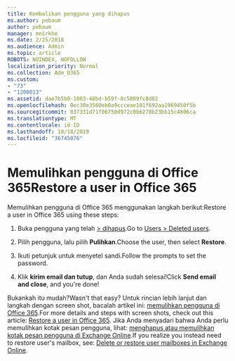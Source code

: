 ```yaml
---
title: Kembalikan pengguna yang dihapus
ms.author: pebaum
author: pebaum
manager: mnirkhe
ms.date: 2/25/2018
ms.audience: Admin
ms.topic: article
ROBOTS: NOINDEX, NOFOLLOW
localization_priority: Normal
ms.collection: Adm_O365
ms.custom:
- "73"
- "1200013"
ms.assetid: dae7b5b0-1003-40bd-b59f-8c5009fc8d82
ms.openlocfilehash: 0ec30e3560eb0a9ccceae101f692aa1969450f5b
ms.sourcegitcommit: 037331d71f06750d972c0b6278b23bb15c4806ca
ms.translationtype: MT
ms.contentlocale: id-ID
ms.lasthandoff: 10/18/2019
ms.locfileid: "36745076"
---
```

# <a name="restore-a-user-in-office-365"></a><span data-ttu-id="b8b1e-102">Memulihkan pengguna di Office 365</span><span class="sxs-lookup"><span data-stu-id="b8b1e-102">Restore a user in Office 365</span></span>

<span data-ttu-id="b8b1e-103">Memulihkan pengguna di Office 365 menggunakan langkah berikut:</span><span class="sxs-lookup"><span data-stu-id="b8b1e-103">Restore a user in Office 365 using these steps:</span></span>
  
1. <span data-ttu-id="b8b1e-104">Buka pengguna yang telah [ \> dihapus](https://admin.microsoft.com/adminportal/home#/deletedusers).</span><span class="sxs-lookup"><span data-stu-id="b8b1e-104">Go to [Users \> Deleted users](https://admin.microsoft.com/adminportal/home#/deletedusers).</span></span>

2. <span data-ttu-id="b8b1e-105">Pilih pengguna, lalu pilih **Pulihkan**.</span><span class="sxs-lookup"><span data-stu-id="b8b1e-105">Choose the user, then select **Restore**.</span></span>

3. <span data-ttu-id="b8b1e-106">Ikuti petunjuk untuk menyetel sandi.</span><span class="sxs-lookup"><span data-stu-id="b8b1e-106">Follow the prompts to set the password.</span></span>

4. <span data-ttu-id="b8b1e-107">Klik **kirim email dan tutup**, dan Anda sudah selesai!</span><span class="sxs-lookup"><span data-stu-id="b8b1e-107">Click **Send email and close**, and you're done!</span></span>

<span data-ttu-id="b8b1e-108">Bukankah itu mudah?</span><span class="sxs-lookup"><span data-stu-id="b8b1e-108">Wasn't that easy?</span></span> <span data-ttu-id="b8b1e-109">Untuk rincian lebih lanjut dan langkah dengan screen shot, bacalah artikel ini: [memulihkan pengguna di Office 365](https://docs.microsoft.com/office365/admin/add-users/restore-user).</span><span class="sxs-lookup"><span data-stu-id="b8b1e-109">For more details and steps with screen shots, check out this article: [Restore a user in Office 365](https://docs.microsoft.com/office365/admin/add-users/restore-user).</span></span> <span data-ttu-id="b8b1e-110">Jika Anda menyadari bahwa Anda perlu memulihkan kotak pesan pengguna, lihat: [menghapus atau memulihkan kotak pesan pengguna di Exchange Online](https://docs.microsoft.com/exchange/recipients-in-exchange-online/delete-or-restore-mailboxes).</span><span class="sxs-lookup"><span data-stu-id="b8b1e-110">If you realize you instead need to restore user's mailbox, see: [Delete or restore user mailboxes in Exchange Online](https://docs.microsoft.com/exchange/recipients-in-exchange-online/delete-or-restore-mailboxes).</span></span>